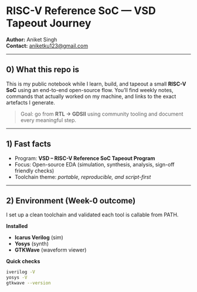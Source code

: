 # RISC-V Reference SoC — VSD Tapeout Journey

**Author:** Aniket Singh  
**Contact:** aniketku123@gmail.com

---

## 0) What this repo is
This is my public notebook while I learn, build, and tapeout a small **RISC-V SoC** using an end-to-end open-source flow. You’ll find weekly notes, commands that actually worked on my machine, and links to the exact artefacts I generate.

> Goal: go from **RTL → GDSII** using community tooling and document every meaningful step.

---

## 1) Fast facts

- Program: **VSD – RISC-V Reference SoC Tapeout Program**
- Focus: Open-source EDA (simulation, synthesis, analysis, sign-off friendly checks)
- Toolchain theme: *portable, reproducible, and script-first*

---

## 2) Environment (Week-0 outcome)

I set up a clean toolchain and validated each tool is callable from PATH.

**Installed**
- **Icarus Verilog** (sim)
- **Yosys** (synth)
- **GTKWave** (waveform viewer)

**Quick checks**
```bash
iverilog -V
yosys -V
gtkwave --version
